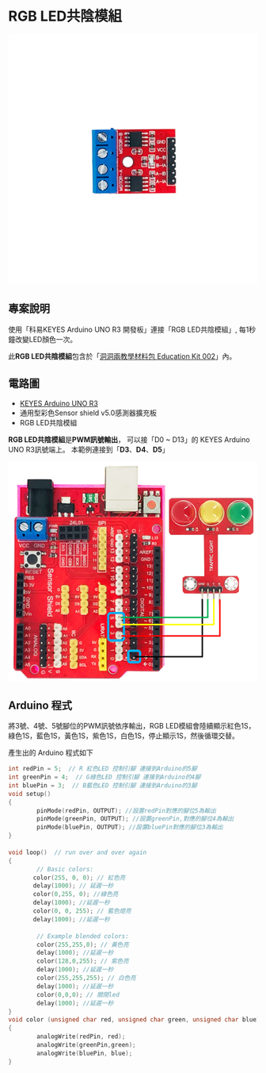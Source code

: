 # RGB LED共陰模組

![](../../.gitbook/assets/01%20%285%29.png)

## 專案說明

使用「科易KEYES Arduino UNO R3 開發板」連接「RGB LED共陰模組」, 每1秒鐘改變LED顏色一次。

此**RGB LED共陰模組**包含於「[洞洞兩教學材料包 Education Kit 002](https://www.robotkingdom.com.tw/product/rk-education-kit-002/)」內。

## 電路圖

* [KEYES Arduino UNO R3 ](https://www.robotkingdom.com.tw/product/keyes-uno-r3/)
* 通用型彩色Sensor shield v5.0感測器擴充板
* RGB LED共陰模組

**RGB LED共陰模組**是**PWM訊號輸出**， 可以接「D0 ~ D13」的 KEYES Arduino UNO R3訊號端上。 本範例連接到「**D3**、**D4**、**D5**」

![](../../.gitbook/assets/02%20%286%29.png)

## Arduino 程式

將3號、4號、5號腳位的PWM訊號依序輸出，RGB LED模組會陸續顯示紅色1S，綠色1S，藍色1S，黃色1S，紫色1S，白色1S，停止顯示1S，然後循環交替。

產生出的 Arduino 程式如下

```c
int redPin = 5;  // R 紅色LED 控制引腳 連接到Arduino的5腳 
int greenPin = 4;  // G綠色LED 控制引腳 連接到Arduino的4腳
int bluePin = 3;  // B藍色LED 控制引腳 連接到Arduino的3腳    
void setup()    
{   
        pinMode(redPin, OUTPUT); //設置redPin對應的腳位5為輸出
        pinMode(greenPin, OUTPUT); //設置greenPin,對應的腳位4為輸出
        pinMode(bluePin, OUTPUT); //設置bluePin對應的腳位3為輸出
}    

void loop()  // run over and over again  
{    
        // Basic colors:  
       color(255, 0, 0); // 紅色亮
       delay(1000); // 延遲一秒 
       color(0,255, 0); //綠色亮
       delay(1000); //延遲一秒
       color(0, 0, 255); // 藍色燈亮  
       delay(1000); //延遲一秒

        // Example blended colors:  
        color(255,255,0); // 黃色亮  
        delay(1000); //延遲一秒      
        color(128,0,255); // 紫色亮  
        delay(1000); //延遲一秒
        color(255,255,255); // 白色亮
        delay(1000); //延遲一秒
        color(0,0,0); // 關閉led  
        delay(1000); //延遲一秒  
}          
void color (unsigned char red, unsigned char green, unsigned char blue)  //顏色控制函數 
{    
        analogWrite(redPin, red);   
        analogWrite(greenPin,green); 
        analogWrite(bluePin, blue); 
} 

```



